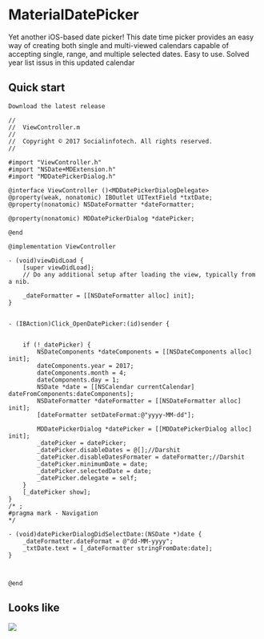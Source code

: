 # MaterialDatePicker

Yet another iOS-based date picker!  This date time picker provides an easy way of creating both single and multi-viewed calendars capable of accepting single, range, and multiple selected dates.  Easy to use. Solved year list issus in this updated calendar

## Quick start

```
Download the latest release

//
//  ViewController.m
//
//  Copyright © 2017 Socialinfotech. All rights reserved.
//

#import "ViewController.h"
#import "NSDate+MDExtension.h"
#import "MDDatePickerDialog.h"

@interface ViewController ()<MDDatePickerDialogDelegate>
@property(weak, nonatomic) IBOutlet UITextField *txtDate;
@property(nonatomic) NSDateFormatter *dateFormatter;

@property(nonatomic) MDDatePickerDialog *datePicker;

@end

@implementation ViewController

- (void)viewDidLoad {
    [super viewDidLoad];
    // Do any additional setup after loading the view, typically from a nib.

    _dateFormatter = [[NSDateFormatter alloc] init];
}


- (IBAction)Click_OpenDatePicker:(id)sender {

  
    if (!_datePicker) {
        NSDateComponents *dateComponents = [[NSDateComponents alloc] init];
        dateComponents.year = 2017;
        dateComponents.month = 4;
        dateComponents.day = 1;
        NSDate *date = [[NSCalendar currentCalendar] dateFromComponents:dateComponents];
        NSDateFormatter *dateFormatter = [[NSDateFormatter alloc] init];
        [dateFormatter setDateFormat:@"yyyy-MM-dd"];

        MDDatePickerDialog *datePicker = [[MDDatePickerDialog alloc] init];
        _datePicker = datePicker;
        _datePicker.disableDates = @[];//Darshit
        _datePicker.disableDatesFormater = dateFormatter;//Darshit
        _datePicker.minimumDate = date;
        _datePicker.selectedDate = date;
        _datePicker.delegate = self;
    }
    [_datePicker show];
}
/* ;
#pragma mark - Navigation
*/

- (void)datePickerDialogDidSelectDate:(NSDate *)date {
    _dateFormatter.dateFormat = @"dd-MM-yyyy";
    _txtDate.text = [_dateFormatter stringFromDate:date];
}



@end
```

## Looks like

<img src="https://raw.githubusercontent.com/fpt-software/Material-Controls-For-iOS/master/Screenshots/MDDatePicker.gif" />
